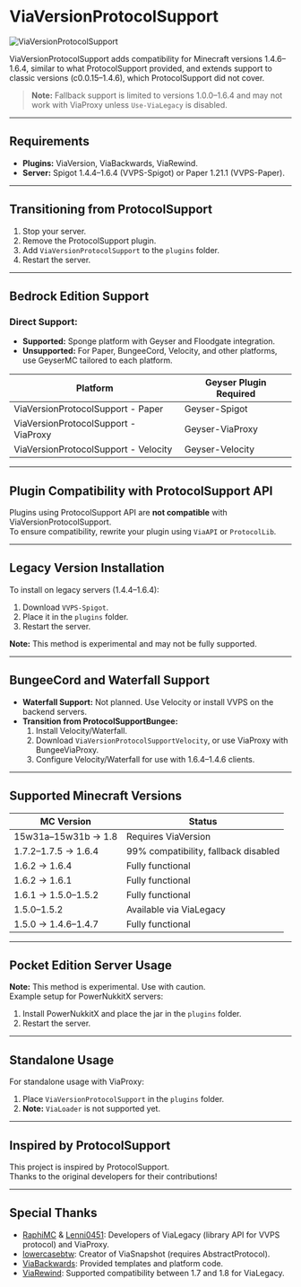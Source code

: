 # ViaVersionProtocolSupport

![ViaVersionProtocolSupport](https://github.com/user-attachments/assets/286e9bf8-63c5-4208-83e8-34afa77ac676)

ViaVersionProtocolSupport adds compatibility for Minecraft versions 1.4.6–1.6.4, similar to what ProtocolSupport provided, and extends support to classic versions (c0.0.15–1.4.6), which ProtocolSupport did not cover. 

> **Note:** Fallback support is limited to versions 1.0.0–1.6.4 and may not work with ViaProxy unless `Use-ViaLegacy` is disabled.

---

## Requirements

- **Plugins:** ViaVersion, ViaBackwards, ViaRewind.
- **Server:** Spigot 1.4.4–1.6.4 (VVPS-Spigot) or Paper 1.21.1 (VVPS-Paper).

---

## Transitioning from ProtocolSupport

1. Stop your server.
2. Remove the ProtocolSupport plugin.
3. Add `ViaVersionProtocolSupport` to the `plugins` folder.
4. Restart the server.

---

## Bedrock Edition Support

### Direct Support:
- **Supported:** Sponge platform with Geyser and Floodgate integration.
- **Unsupported:** For Paper, BungeeCord, Velocity, and other platforms, use GeyserMC tailored to each platform.

| Platform                     | Geyser Plugin Required           |
|------------------------------|-----------------------------------|
| ViaVersionProtocolSupport - Paper | Geyser-Spigot                  |
| ViaVersionProtocolSupport - ViaProxy | Geyser-ViaProxy               |
| ViaVersionProtocolSupport - Velocity | Geyser-Velocity               |

---

## Plugin Compatibility with ProtocolSupport API

Plugins using ProtocolSupport API are **not compatible** with ViaVersionProtocolSupport.  
To ensure compatibility, rewrite your plugin using `ViaAPI` or `ProtocolLib`.

---

## Legacy Version Installation

To install on legacy servers (1.4.4–1.6.4):
1. Download `VVPS-Spigot`.
2. Place it in the `plugins` folder.
3. Restart the server.

**Note:** This method is experimental and may not be fully supported.

---

## BungeeCord and Waterfall Support

- **Waterfall Support:** Not planned. Use Velocity or install VVPS on the backend servers.
- **Transition from ProtocolSupportBungee:**
  1. Install Velocity/Waterfall.
  2. Download `ViaVersionProtocolSupportVelocity`, or use ViaProxy with BungeeViaProxy.
  3. Configure Velocity/Waterfall for use with 1.6.4–1.4.6 clients.

---

## Supported Minecraft Versions

| MC Version                     | Status                             |
|--------------------------------|-------------------------------------|
| 15w31a–15w31b -> 1.8           | Requires ViaVersion                |
| 1.7.2–1.7.5 -> 1.6.4           | 99% compatibility, fallback disabled |
| 1.6.2 -> 1.6.4                 | Fully functional                   |
| 1.6.2 -> 1.6.1                 | Fully functional                   |
| 1.6.1 -> 1.5.0–1.5.2           | Fully functional                   |
| 1.5.0–1.5.2                    | Available via ViaLegacy            |
| 1.5.0 -> 1.4.6–1.4.7           | Fully functional                   |

---

## Pocket Edition Server Usage

**Note:** This method is experimental. Use with caution.  
Example setup for PowerNukkitX servers:
1. Install PowerNukkitX and place the jar in the `plugins` folder.
2. Restart the server.

---

## Standalone Usage

For standalone usage with ViaProxy:
1. Place `ViaVersionProtocolSupport` in the `plugins` folder.
2. **Note:** `ViaLoader` is not supported yet.

---

## Inspired by ProtocolSupport

This project is inspired by ProtocolSupport.  
Thanks to the original developers for their contributions!

---

## Special Thanks

- [RaphiMC](https://github.com/RaphiMC) & [Lenni0451](https://github.com/Lenni0451): Developers of ViaLegacy (library API for VVPS protocol) and ViaProxy.
- [lowercasebtw](https://github.com/lowercasebtw/): Creator of ViaSnapshot (requires AbstractProtocol).
- [ViaBackwards](https://github.com/ViaVersion/ViaBackwards): Provided templates and platform code.
- [ViaRewind](https://github.com/ViaVersion/ViaRewind): Supported compatibility between 1.7 and 1.8 for ViaLegacy.

